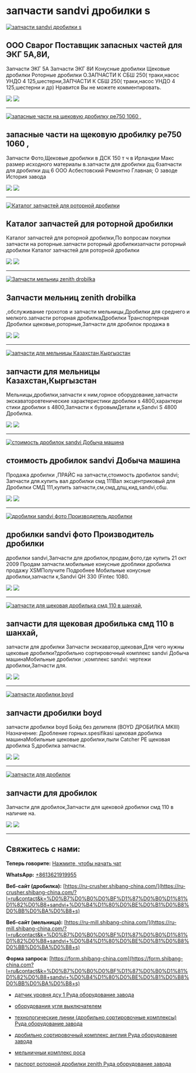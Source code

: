 # запчасти sandvi дробилки s

<a href="https://swt.shibang-china.com/?l=ru&img&k=%D0%B7%D0%B0%D0%BF%D1%87%D0%B0%D1%81%D1%82%D0%B8+sandvi+%D0%B4%D1%80%D0%BE%D0%B1%D0%B8%D0%BB%D0%BA%D0%B8+s" target="_blank">![запчасти sandvi дробилки s](http://static.shibang-china.com/all-800x300/1503.jpg)</a>

## ООО Сварог Поставщик запасных частей для ЭКГ 5А,8И,
Запчасти ЭКГ 5А Запчасти ЭКГ 8И Конусные дробилки Щековые дробилки Роторные дробилки О.ЗАПЧАСТИ К СБШ 250( траки,насос УНДО 4 125,шестерни,ЗАПЧАСТИ К СБШ 250( траки,насос УНДО 4 125,шестерни и др) Нравится Вы не можете комментировать.


<a href="https://whatsapp.shibangsoft.com/WhatsApp.php" target="_blank" title="WhatsApp">![](http://static.shibang-china.com/icon/whatsapp.png)</a> <a href="https://swt.shibang-china.com/?l=ru&icon&k=%D0%B7%D0%B0%D0%BF%D1%87%D0%B0%D1%81%D1%82%D0%B8+sandvi+%D0%B4%D1%80%D0%BE%D0%B1%D0%B8%D0%BB%D0%BA%D0%B8+s" target="_blank">![](http://static.shibang-china.com/icon/chat-ru.png)</a>

---

<a href="https://swt.shibang-china.com/?l=ru&img&k=%D0%B7%D0%B0%D0%BF%D1%87%D0%B0%D1%81%D1%82%D0%B8+sandvi+%D0%B4%D1%80%D0%BE%D0%B1%D0%B8%D0%BB%D0%BA%D0%B8+s" target="_blank">![запасные части на щековую дробилку pe750 1060 ,](http://static.shibang-china.com/all-800x300/239.jpg)</a>

## запасные части на щековую дробилку pe750 1060 ,
Запчасти Фото,Щековые дробилки в ДСК 150 т ч в Ирландии Макс размер исходного материалы в.запчасти для дробилки дщ 6запчасти для дробилки дщ 6 ООО Асбестовский Ремонтно Главная; О заводе История завода


<a href="https://whatsapp.shibangsoft.com/WhatsApp.php" target="_blank" title="WhatsApp">![](http://static.shibang-china.com/icon/whatsapp.png)</a> <a href="https://swt.shibang-china.com/?l=ru&icon&k=%D0%B7%D0%B0%D0%BF%D1%87%D0%B0%D1%81%D1%82%D0%B8+sandvi+%D0%B4%D1%80%D0%BE%D0%B1%D0%B8%D0%BB%D0%BA%D0%B8+s" target="_blank">![](http://static.shibang-china.com/icon/chat-ru.png)</a>

---

<a href="https://swt.shibang-china.com/?l=ru&img&k=%D0%B7%D0%B0%D0%BF%D1%87%D0%B0%D1%81%D1%82%D0%B8+sandvi+%D0%B4%D1%80%D0%BE%D0%B1%D0%B8%D0%BB%D0%BA%D0%B8+s" target="_blank">![Каталог запчастей для роторной дробилки](http://static.shibang-china.com/all-800x300/24.jpg)</a>

## Каталог запчастей для роторной дробилки
Каталог запчастей для роторной дробилки,По вопросам покупки запчасти на роторные.запчасти роторный дробилкизапчасти роторный дробилки Каталог запчастей для роторной дробилки


<a href="https://whatsapp.shibangsoft.com/WhatsApp.php" target="_blank" title="WhatsApp">![](http://static.shibang-china.com/icon/whatsapp.png)</a> <a href="https://swt.shibang-china.com/?l=ru&icon&k=%D0%B7%D0%B0%D0%BF%D1%87%D0%B0%D1%81%D1%82%D0%B8+sandvi+%D0%B4%D1%80%D0%BE%D0%B1%D0%B8%D0%BB%D0%BA%D0%B8+s" target="_blank">![](http://static.shibang-china.com/icon/chat-ru.png)</a>

---

<a href="https://swt.shibang-china.com/?l=ru&img&k=%D0%B7%D0%B0%D0%BF%D1%87%D0%B0%D1%81%D1%82%D0%B8+sandvi+%D0%B4%D1%80%D0%BE%D0%B1%D0%B8%D0%BB%D0%BA%D0%B8+s" target="_blank">![Запчасти мельниц zenith drobilka](http://static.shibang-china.com/all-800x300/691.jpg)</a>

## Запчасти мельниц zenith drobilka
,обслуживание грохотов и запчасти мельницы,Дробилки для среднего и мелкого.запчасти роторная дробилкаДробилки Транспортерная Дробилки щековые,роторные,Запчасти для дробилок продажа в


<a href="https://whatsapp.shibangsoft.com/WhatsApp.php" target="_blank" title="WhatsApp">![](http://static.shibang-china.com/icon/whatsapp.png)</a> <a href="https://swt.shibang-china.com/?l=ru&icon&k=%D0%B7%D0%B0%D0%BF%D1%87%D0%B0%D1%81%D1%82%D0%B8+sandvi+%D0%B4%D1%80%D0%BE%D0%B1%D0%B8%D0%BB%D0%BA%D0%B8+s" target="_blank">![](http://static.shibang-china.com/icon/chat-ru.png)</a>

---

<a href="https://swt.shibang-china.com/?l=ru&img&k=%D0%B7%D0%B0%D0%BF%D1%87%D0%B0%D1%81%D1%82%D0%B8+sandvi+%D0%B4%D1%80%D0%BE%D0%B1%D0%B8%D0%BB%D0%BA%D0%B8+s" target="_blank">![запчасти для мельницы Казахстан,Кыргызстан](http://static.shibang-china.com/all-800x300/1515.jpg)</a>

## запчасти для мельницы Казахстан,Кыргызстан
Мельницы,дробилки,запчасти к ним,горное оборудование,запчасти экскаваторовтенические характеристики дробилки s 4800,характери стики дробилки s 4800,Запчасти к буровымДетали и,Sandvi S 4800 Дробилка.


<a href="https://whatsapp.shibangsoft.com/WhatsApp.php" target="_blank" title="WhatsApp">![](http://static.shibang-china.com/icon/whatsapp.png)</a> <a href="https://swt.shibang-china.com/?l=ru&icon&k=%D0%B7%D0%B0%D0%BF%D1%87%D0%B0%D1%81%D1%82%D0%B8+sandvi+%D0%B4%D1%80%D0%BE%D0%B1%D0%B8%D0%BB%D0%BA%D0%B8+s" target="_blank">![](http://static.shibang-china.com/icon/chat-ru.png)</a>

---

<a href="https://swt.shibang-china.com/?l=ru&img&k=%D0%B7%D0%B0%D0%BF%D1%87%D0%B0%D1%81%D1%82%D0%B8+sandvi+%D0%B4%D1%80%D0%BE%D0%B1%D0%B8%D0%BB%D0%BA%D0%B8+s" target="_blank">![стоимость дробилок sandvi Добыча машина](http://static.shibang-china.com/all-800x300/904.jpg)</a>

## стоимость дробилок sandvi Добыча машина
Продажа дробилки ,ПРАЙС на запчасти,стоимость дробилок sandvi; Запчасти для.купить вал дробилки смд 111Вал эксцентриковый для Дробилки СМД 111,купить запчасти,см,смд,длщ,кид,sandvi,сбш.


<a href="https://whatsapp.shibangsoft.com/WhatsApp.php" target="_blank" title="WhatsApp">![](http://static.shibang-china.com/icon/whatsapp.png)</a> <a href="https://swt.shibang-china.com/?l=ru&icon&k=%D0%B7%D0%B0%D0%BF%D1%87%D0%B0%D1%81%D1%82%D0%B8+sandvi+%D0%B4%D1%80%D0%BE%D0%B1%D0%B8%D0%BB%D0%BA%D0%B8+s" target="_blank">![](http://static.shibang-china.com/icon/chat-ru.png)</a>

---

<a href="https://swt.shibang-china.com/?l=ru&img&k=%D0%B7%D0%B0%D0%BF%D1%87%D0%B0%D1%81%D1%82%D0%B8+sandvi+%D0%B4%D1%80%D0%BE%D0%B1%D0%B8%D0%BB%D0%BA%D0%B8+s" target="_blank">![дробилки sandvi фото Производитель дробилки](http://static.shibang-china.com/all-800x300/750.jpg)</a>

## дробилки sandvi фото Производитель дробилки
дробилки sandvi,Запчасти для дробилок,продам,фото,где купить 21 окт 2009 Продам запчасти.мобильные конусные дроблики дробилка продажу XSMПолучите Подробнее Мобильные конусные дробилки,запчасти к,Sandvi QH 330 (Fintec 1080.


<a href="https://whatsapp.shibangsoft.com/WhatsApp.php" target="_blank" title="WhatsApp">![](http://static.shibang-china.com/icon/whatsapp.png)</a> <a href="https://swt.shibang-china.com/?l=ru&icon&k=%D0%B7%D0%B0%D0%BF%D1%87%D0%B0%D1%81%D1%82%D0%B8+sandvi+%D0%B4%D1%80%D0%BE%D0%B1%D0%B8%D0%BB%D0%BA%D0%B8+s" target="_blank">![](http://static.shibang-china.com/icon/chat-ru.png)</a>

---

<a href="https://swt.shibang-china.com/?l=ru&img&k=%D0%B7%D0%B0%D0%BF%D1%87%D0%B0%D1%81%D1%82%D0%B8+sandvi+%D0%B4%D1%80%D0%BE%D0%B1%D0%B8%D0%BB%D0%BA%D0%B8+s" target="_blank">![запчасти для щековая дробилька смд 110 в шанхай,](http://static.shibang-china.com/all-800x300/1052.jpg)</a>

## запчасти для щековая дробилька смд 110 в шанхай,
запчасти для дробилки Запчасти экскаватор,щековая,Для чего нужны щековые дробилки?дробильно сортировочный комплекс sandvi Добыча машинаМобильные дробилки :,комплекс sandvi: чертежи дробилки,Запчасти для.


<a href="https://whatsapp.shibangsoft.com/WhatsApp.php" target="_blank" title="WhatsApp">![](http://static.shibang-china.com/icon/whatsapp.png)</a> <a href="https://swt.shibang-china.com/?l=ru&icon&k=%D0%B7%D0%B0%D0%BF%D1%87%D0%B0%D1%81%D1%82%D0%B8+sandvi+%D0%B4%D1%80%D0%BE%D0%B1%D0%B8%D0%BB%D0%BA%D0%B8+s" target="_blank">![](http://static.shibang-china.com/icon/chat-ru.png)</a>

---

<a href="https://swt.shibang-china.com/?l=ru&img&k=%D0%B7%D0%B0%D0%BF%D1%87%D0%B0%D1%81%D1%82%D0%B8+sandvi+%D0%B4%D1%80%D0%BE%D0%B1%D0%B8%D0%BB%D0%BA%D0%B8+s" target="_blank">![запчасти дробилки boyd](http://static.shibang-china.com/all-800x300/1266.jpg)</a>

## запчасти дробилки boyd
запчасти дробилки boyd Бойд без делителя (BOYD ДРОБИЛКА MKIII) Назначение: Дробление горных.spesifikasi щековая дробилка машинаМобильные щековые дробилки,пыли Catcher PE щековая дробилка S,дробилка запчасти.


<a href="https://whatsapp.shibangsoft.com/WhatsApp.php" target="_blank" title="WhatsApp">![](http://static.shibang-china.com/icon/whatsapp.png)</a> <a href="https://swt.shibang-china.com/?l=ru&icon&k=%D0%B7%D0%B0%D0%BF%D1%87%D0%B0%D1%81%D1%82%D0%B8+sandvi+%D0%B4%D1%80%D0%BE%D0%B1%D0%B8%D0%BB%D0%BA%D0%B8+s" target="_blank">![](http://static.shibang-china.com/icon/chat-ru.png)</a>

---

<a href="https://swt.shibang-china.com/?l=ru&img&k=%D0%B7%D0%B0%D0%BF%D1%87%D0%B0%D1%81%D1%82%D0%B8+sandvi+%D0%B4%D1%80%D0%BE%D0%B1%D0%B8%D0%BB%D0%BA%D0%B8+s" target="_blank">![запчасти для дробилок](http://static.shibang-china.com/all-800x300/1175.jpg)</a>

## запчасти для дробилок
Запчасти для дробилок,Запчасти для щековой дробилки смд 110 в наличие на.

<a href="https://whatsapp.shibangsoft.com/WhatsApp.php" target="_blank" title="WhatsApp">![](http://static.shibang-china.com/icon/whatsapp.png)</a> <a href="https://swt.shibang-china.com/?l=ru&icon&k=%D0%B7%D0%B0%D0%BF%D1%87%D0%B0%D1%81%D1%82%D0%B8+sandvi+%D0%B4%D1%80%D0%BE%D0%B1%D0%B8%D0%BB%D0%BA%D0%B8+s" target="_blank">![](http://static.shibang-china.com/icon/chat-ru.png)</a>

---
## Свяжитесь с нами:

**Теперь говорите:** [Нажмите, чтобы начать чат](https://swt.shibang-china.com?l=ru&contact&k=%D0%B7%D0%B0%D0%BF%D1%87%D0%B0%D1%81%D1%82%D0%B8+sandvi+%D0%B4%D1%80%D0%BE%D0%B1%D0%B8%D0%BB%D0%BA%D0%B8+s)

**WhatsApp:**  [+8613621919955](https://whatsapp.shibangsoft.com/WhatsApp.php)

**Веб-сайт (дробилка):** [https://ru-crusher.shibang-china.com/](https://ru-crusher.shibang-china.com/?l=ru&contact&k=%D0%B7%D0%B0%D0%BF%D1%87%D0%B0%D1%81%D1%82%D0%B8+sandvi+%D0%B4%D1%80%D0%BE%D0%B1%D0%B8%D0%BB%D0%BA%D0%B8+s)

**Веб-сайт (мельница):** [https://ru-mill.shibang-china.com/](https://ru-mill.shibang-china.com/?l=ru&contact&k=%D0%B7%D0%B0%D0%BF%D1%87%D0%B0%D1%81%D1%82%D0%B8+sandvi+%D0%B4%D1%80%D0%BE%D0%B1%D0%B8%D0%BB%D0%BA%D0%B8+s)

**Форма запроса:** [https://form.shibang-china.com](https://form.shibang-china.com?l=ru&contact&k=%D0%B7%D0%B0%D0%BF%D1%87%D0%B0%D1%81%D1%82%D0%B8+sandvi+%D0%B4%D1%80%D0%BE%D0%B1%D0%B8%D0%BB%D0%BA%D0%B8+s)

* [датчик уровня дсу 1 Руда оборудование завода](../98/%D0%B4%D0%B0%D1%82%D1%87%D0%B8%D0%BA%20%D1%83%D1%80%D0%BE%D0%B2%D0%BD%D1%8F%20%D0%B4%D1%81%D1%83%201%20%D0%A0%D1%83%D0%B4%D0%B0%20%D0%BE%D0%B1%D0%BE%D1%80%D1%83%D0%B4%D0%BE%D0%B2%D0%B0%D0%BD%D0%B8%D0%B5%20%D0%B7%D0%B0%D0%B2%D0%BE%D0%B4%D0%B0.md)

* [оборудования угля выключателем](../93/%D0%BE%D0%B1%D0%BE%D1%80%D1%83%D0%B4%D0%BE%D0%B2%D0%B0%D0%BD%D0%B8%D1%8F%20%D1%83%D0%B3%D0%BB%D1%8F%20%D0%B2%D1%8B%D0%BA%D0%BB%D1%8E%D1%87%D0%B0%D1%82%D0%B5%D0%BB%D0%B5%D0%BC.md)

* [технологические линии (дробильно сортировочные комплексы) Руда оборудование завода](../96/%D1%82%D0%B5%D1%85%D0%BD%D0%BE%D0%BB%D0%BE%D0%B3%D0%B8%D1%87%D0%B5%D1%81%D0%BA%D0%B8%D0%B5%20%D0%BB%D0%B8%D0%BD%D0%B8%D0%B8%20%28%D0%B4%D1%80%D0%BE%D0%B1%D0%B8%D0%BB%D1%8C%D0%BD%D0%BE%20%D1%81%D0%BE%D1%80%D1%82%D0%B8%D1%80%D0%BE%D0%B2%D0%BE%D1%87%D0%BD%D1%8B%D0%B5%20%D0%BA%D0%BE%D0%BC%D0%BF%D0%BB%D0%B5%D0%BA%D1%81%D1%8B%29%20%D0%A0%D1%83%D0%B4%D0%B0%20%D0%BE%D0%B1%D0%BE%D1%80%D1%83%D0%B4%D0%BE%D0%B2%D0%B0%D0%BD%D0%B8%D0%B5%20%D0%B7%D0%B0%D0%B2%D0%BE%D0%B4%D0%B0.md)

* [дробильно сортировочный комплекс англия Руда оборудование завода](../99/%D0%B4%D1%80%D0%BE%D0%B1%D0%B8%D0%BB%D1%8C%D0%BD%D0%BE%20%D1%81%D0%BE%D1%80%D1%82%D0%B8%D1%80%D0%BE%D0%B2%D0%BE%D1%87%D0%BD%D1%8B%D0%B9%20%D0%BA%D0%BE%D0%BC%D0%BF%D0%BB%D0%B5%D0%BA%D1%81%20%D0%B0%D0%BD%D0%B3%D0%BB%D0%B8%D1%8F%20%D0%A0%D1%83%D0%B4%D0%B0%20%D0%BE%D0%B1%D0%BE%D1%80%D1%83%D0%B4%D0%BE%D0%B2%D0%B0%D0%BD%D0%B8%D0%B5%20%D0%B7%D0%B0%D0%B2%D0%BE%D0%B4%D0%B0.md)

* [мельничныи комплекс роса](../94/%D0%BC%D0%B5%D0%BB%D1%8C%D0%BD%D0%B8%D1%87%D0%BD%D1%8B%D0%B8%20%D0%BA%D0%BE%D0%BC%D0%BF%D0%BB%D0%B5%D0%BA%D1%81%20%D1%80%D0%BE%D1%81%D0%B0.md)

* [паспорт роторной дробилки zenith Руда оборудование завода](../96/%D0%BF%D0%B0%D1%81%D0%BF%D0%BE%D1%80%D1%82%20%D1%80%D0%BE%D1%82%D0%BE%D1%80%D0%BD%D0%BE%D0%B9%20%D0%B4%D1%80%D0%BE%D0%B1%D0%B8%D0%BB%D0%BA%D0%B8%20zenith%20%D0%A0%D1%83%D0%B4%D0%B0%20%D0%BE%D0%B1%D0%BE%D1%80%D1%83%D0%B4%D0%BE%D0%B2%D0%B0%D0%BD%D0%B8%D0%B5%20%D0%B7%D0%B0%D0%B2%D0%BE%D0%B4%D0%B0.md)